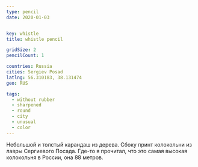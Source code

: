 ```yaml
---
type: pencil
date: 2020-01-03


key: whistle
title: whistle pencil

gridSize: 2
pencilCount: 1

countries: Russia
cities: Sergiev Posad
latlng: 56.310183, 38.131474
geo: RUS

tags:
  - without rubber
  - sharpened
  - round
  - city
  - unusual
  - color
---
```


Небольшой и толстый карандаш из дерева. Сбоку принт колокольни из лавры Сергиевого Посада. Где-то я прочитал, что это самая высокая колокольня в России, она 88 метров.
